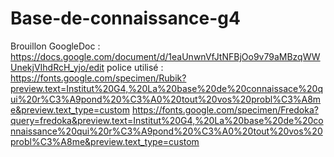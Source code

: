 # Base-de-connaissance-g4

Brouillon GoogleDoc : https://docs.google.com/document/d/1eaUnwnVfJtNFBjOo9v79aMBzqWWUnekjVIhdRcH_yjo/edit
police utilisé : https://fonts.google.com/specimen/Rubik?preview.text=Institut%20G4,%20La%20base%20de%20connaissace%20qui%20r%C3%A9pond%20%C3%A0%20tout%20vos%20probl%C3%A8me&preview.text_type=custom
https://fonts.google.com/specimen/Fredoka?query=fredoka&preview.text=Institut%20G4,%20La%20base%20de%20connaissance%20qui%20r%C3%A9pond%20%C3%A0%20tout%20vos%20probl%C3%A8me&preview.text_type=custom
